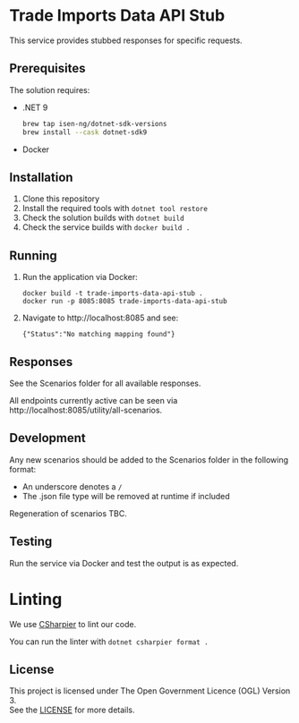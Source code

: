 # Trade Imports Data API Stub

This service provides stubbed responses for specific requests.

## Prerequisites

The solution requires:

- .NET 9

  ```bash
  brew tap isen-ng/dotnet-sdk-versions
  brew install --cask dotnet-sdk9
  ```

- Docker

## Installation

1. Clone this repository
2. Install the required tools with `dotnet tool restore`
3. Check the solution builds with `dotnet build`
4. Check the service builds with `docker build .`

## Running

1. Run the application via Docker:
   ```
   docker build -t trade-imports-data-api-stub .
   docker run -p 8085:8085 trade-imports-data-api-stub
   ```
2. Navigate to http://localhost:8085 and see:
   ```
   {"Status":"No matching mapping found"}
   ```

## Responses

See the Scenarios folder for all available responses. 

All endpoints currently active can be seen via http://localhost:8085/utility/all-scenarios.

## Development

Any new scenarios should be added to the Scenarios folder in the following format:

- An underscore denotes a `/`
- The .json file type will be removed at runtime if included

Regeneration of scenarios TBC.

## Testing

Run the service via Docker and test the output is as expected.

# Linting

We use [CSharpier](https://csharpier.com) to lint our code.

You can run the linter with `dotnet csharpier format .`

## License

This project is licensed under The Open Government Licence (OGL) Version 3.  
See the [LICENSE](./LICENSE) for more details.
